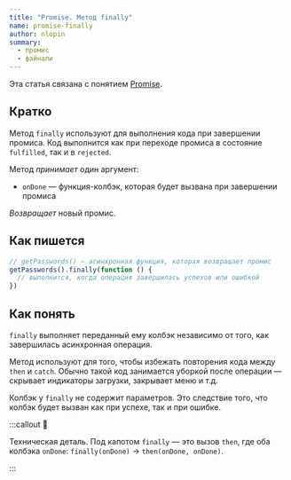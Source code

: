 ```yaml
---
title: "Promise. Метод finally"
name: promise-finally
author: nlopin
summary:
  - промис
  - файнали
---
```


Эта статья связана с понятием [Promise](/js/long/promise).

## Кратко

Метод `finally` используют для выполнения кода при завершении промиса. Код выполнится как при переходе промиса в состояние `fulfilled`, так и в `rejected`.

Метод _принимает_ один аргумент:

- `onDone` — функция-колбэк, которая будет вызвана при завершении промиса

_Возвращает_ новый промис.

## Как пишется

```js
// getPasswords() — асинхронная функция, которая возвращает промис
getPasswords().finally(function () {
  // выполнится, когда операция завершилась успехов или ошибкой
})
```

## Как понять

`finally` выполняет переданный ему колбэк независимо от того, как завершилась асинхронная операция.

Метод используют для того, чтобы избежать повторения кода между `then` и `catch`. Обычно такой код занимается уборкой после операции — скрывает индикаторы загрузки, закрывает меню и т.д.

Колбэк у `finally` не содержит параметров. Это следствие того, что колбэк будет вызван как при успехе, так и при ошибке.

:::callout 🔧

Техническая деталь. Под капотом `finally` — это вызов `then`, где оба колбэка `onDone`: `finally(onDone)` → `then(onDone, onDone)`.

:::

